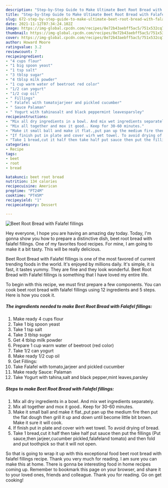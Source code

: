 ```yaml
---
description: "Step-by-Step Guide to Make Ultimate Beet Root Bread with Falafel fillings"
title: "Step-by-Step Guide to Make Ultimate Beet Root Bread with Falafel fillings"
slug: 672-step-by-step-guide-to-make-ultimate-beet-root-bread-with-falafel-fillings
date: 2021-11-12T07:34:24.102Z
image: https://img-global.cpcdn.com/recipes/8e72b43aebff5ac5/751x532cq70/beet-root-bread-with-falafel-fillings-recipe-main-photo.jpg
thumbnail: https://img-global.cpcdn.com/recipes/8e72b43aebff5ac5/751x532cq70/beet-root-bread-with-falafel-fillings-recipe-main-photo.jpg
cover: https://img-global.cpcdn.com/recipes/8e72b43aebff5ac5/751x532cq70/beet-root-bread-with-falafel-fillings-recipe-main-photo.jpg
author: Howard Moore
ratingvalue: 3.2
reviewcount: 7
recipeingredient:
- "4 cups flour"
- "1 big spoon yeast"
- "1 tsp salt"
- "3 tblsp sugar"
- "4 tblsp milk powder"
- "1 cup warm water of beetroot red color"
- "1/2 can yogurt"
- "1/2 cup oil"
- " Fillings"
- " Falafel with tomatojarjeer and pickled cucumber"
- " Sauce Palaman"
- " Yogurt with tahinasalt and black peppermint leavesparsley"
recipeinstructions:
- "Mix all dry ingredients in a bowl. And mix wet ingredients separately."
- "Mix all together and mox it good.. Keep for 30-60 minutes."
- "Make it small ball and make it flat.,put pan up the medium fire then put the flat dough then grill it up and down until become little bit brown. Make it sure it will cook."
- "If finish put in plate and cover wirh wet towel. To avoid drying of bread."
- "Take 1 bread,cut it half then take half put sauce then put the fillings (Put sauce,then jarjeer,cucumber pickled,falafeland tomato) and then fold and put toothpick so that it will not open."
categories:
- Recipe
tags:
- beet
- root
- bread

katakunci: beet root bread 
nutrition: 134 calories
recipecuisine: American
preptime: "PT24M"
cooktime: "PT45M"
recipeyield: "1"
recipecategory: Dessert

---
```



![Beet Root Bread with Falafel fillings](https://img-global.cpcdn.com/recipes/8e72b43aebff5ac5/751x532cq70/beet-root-bread-with-falafel-fillings-recipe-main-photo.jpg)

Hey everyone, I hope you are having an amazing day today. Today, I'm gonna show you how to prepare a distinctive dish, beet root bread with falafel fillings. One of my favorites food recipes. For mine, I am going to make it a bit tasty. This will be really delicious.



Beet Root Bread with Falafel fillings is one of the most favored of current trending foods in the world. It's enjoyed by millions daily. It's simple, it is fast, it tastes yummy. They are fine and they look wonderful. Beet Root Bread with Falafel fillings is something that I have loved my entire life.


To begin with this recipe, we must first prepare a few components. You can cook beet root bread with falafel fillings using 12 ingredients and 5 steps. Here is how you cook it.

<!--inarticleads1-->

##### The ingredients needed to make Beet Root Bread with Falafel fillings:

1. Make ready 4 cups flour
1. Take 1 big spoon yeast
1. Take 1 tsp salt
1. Take 3 tblsp sugar
1. Get 4 tblsp milk powder
1. Prepare 1 cup warm water of beetroot (red color)
1. Take 1/2 can yogurt
1. Make ready 1/2 cup oil
1. Get  Fillings:
1. Take  Falafel with tomato,jarjeer and pickled cucumber
1. Make ready  Sauce: Palaman
1. Take  Yogurt with tahina,salt and black pepper,mint leaves,parsley




<!--inarticleads2-->

##### Steps to make Beet Root Bread with Falafel fillings:

1. Mix all dry ingredients in a bowl. And mix wet ingredients separately.
1. Mix all together and mox it good.. Keep for 30-60 minutes.
1. Make it small ball and make it flat.,put pan up the medium fire then put the flat dough then grill it up and down until become little bit brown. Make it sure it will cook.
1. If finish put in plate and cover wirh wet towel. To avoid drying of bread.
1. Take 1 bread,cut it half then take half put sauce then put the fillings (Put sauce,then jarjeer,cucumber pickled,falafeland tomato) and then fold and put toothpick so that it will not open.




So that is going to wrap it up with this exceptional food beet root bread with falafel fillings recipe. Thank you very much for reading. I am sure you can make this at home. There is gonna be interesting food in home recipes coming up. Remember to bookmark this page on your browser, and share it to your loved ones, friends and colleague. Thank you for reading. Go on get cooking!
